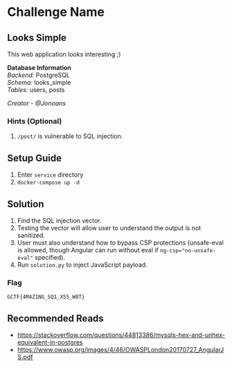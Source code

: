 # Challenge Name

## Looks Simple

This web application looks interesting ;)

<b>Database Information</b>  
*Backend:* PostgreSQL  
*Schema:* looks_simple  
*Tables:* users, posts

*Creator - @Jonoans*

### Hints (Optional)
1. `/post/` is vulnerable to SQL injection.

## Setup Guide
1. Enter `service` directory
2. `docker-compose up -d`

## Solution
1. Find the SQL injection vector.
2. Testing the vector will allow user to understand the output is not sanitized.
3. User must also understand how to bypass CSP protections (unsafe-eval is allowed, though Angular can run without eval if `ng-csp="no-unsafe-eval"` specified).
4. Run `solution.py` to inject JavaScript payload.

### Flag
`GCTF{4M4Z1NG_SQ1_X55_W0T}`

## Recommended Reads
* https://stackoverflow.com/questions/44813386/mysqls-hex-and-unhex-equivalent-in-postgres
* https://www.owasp.org/images/4/46/OWASPLondon20170727_AngularJS.pdf